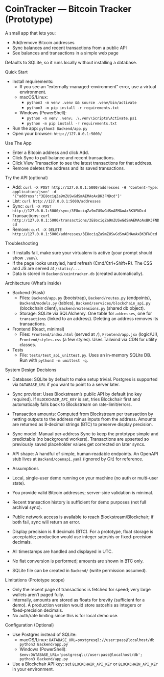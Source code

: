 # CoinTracker — Bitcoin Tracker (Prototype)

A small app that lets you:
- Add/remove Bitcoin addresses
- Sync balances and recent transactions from a public API
- See balances and transactions in a simple web page

Defaults to SQLite, so it runs locally without installing a database.

Quick Start
- Install requirements:
  - If you see an “externally-managed-environment” error, use a virtual environment.
  - macOS/Linux:
    - `python3 -m venv .venv && source .venv/bin/activate`
    - `python3 -m pip install -r requirements.txt`
  - Windows (PowerShell):
    - `python -m venv .venv; .\.venv\Scripts\Activate.ps1`
    - `python -m pip install -r requirements.txt`
- Run the app: `python3 Backend/app.py`
- Open your browser: `http://127.0.0.1:5000/`

Use The App
- Enter a Bitcoin address and click Add.
- Click Sync to pull balance and recent transactions.
- Click View Transaction to see the latest transactions for that address.
- Remove deletes the address and its saved transactions.

Try the API (optional)
- Add: `curl -X POST http://127.0.0.1:5000/addresses -H 'Content-Type: application/json' -d '{"address":"3E8ociqZa9mZUSwGdSmAEMAoAxBK3FNDcd"}'`
- List: `curl http://127.0.0.1:5000/addresses`
- Sync: `curl -X POST http://127.0.0.1:5000/sync/3E8ociqZa9mZUSwGdSmAEMAoAxBK3FNDcd`
- Transactions: `curl http://127.0.0.1:5000/transactions/3E8ociqZa9mZUSwGdSmAEMAoAxBK3FNDcd`
- Remove: `curl -X DELETE http://127.0.0.1:5000/addresses/3E8ociqZa9mZUSwGdSmAEMAoAxBK3FNDcd`

Troubleshooting
- If installs fail, make sure your virtualenv is active (your prompt should show `.venv`).
- If the page looks unstyled, hard refresh (Cmd/Ctrl+Shift+R). The CSS and JS are served at `/static/...`.
- Data is stored in `Backend/cointracker.db` (created automatically).

Architecture (What’s inside)
- Backend (Flask)
  - Files: `Backend/app.py` (bootstrap), `Backend/routes.py` (endpoints), `Backend/models.py` (tables), `Backend/services/blockchain_api.py` (blockchain client), `Backend/extensions.py` (shared db object).
  - Storage: SQLite via SQLAlchemy. One table for `addresses`, one for `transactions` (linked to an address). Deleting an address removes its transactions.
- Frontend (React, minimal)
  - Files: `Frontend/index.html` (served at `/`), `Frontend/app.jsx` (logic/UI), `Frontend/styles.css` (a few styles). Uses Tailwind via CDN for utility classes.
- Tests
  - File: `tests/test_api_unittest.py`. Uses an in-memory SQLite DB. Run with `python3 -m unittest -q`.

System Design Decisions
- Database: SQLite by default to make setup trivial. Postgres is supported via `DATABASE_URL` if you want to point to a server later.
- Sync provider: Uses Blockstream’s public API by default (no key required). If `BLOCKCHAIR_API_KEY` is set, tries Blockchair first and automatically falls back to Blockstream on rate-limit/errors.
- Transaction amounts: Computed from Blockstream per transaction by netting outputs to the address minus inputs from the address. Amounts are returned as 8‑decimal strings (BTC) to preserve display precision.
- Sync model: Manual per‑address Sync to keep the prototype simple and predictable (no background workers). Transactions are upserted so previously saved placeholder values get corrected on later syncs.
- API shape: A handful of simple, human‑readable endpoints. An OpenAPI stub lives at `Backend/openapi.yaml` (ignored by Git) for reference.

- Assumptions
- Local, single-user demo running on your machine (no auth or multi-user state).
- You provide valid Bitcoin addresses; server-side validation is minimal.
- Recent transaction history is sufficient for demo purposes (not full archival sync).
- Public network access is available to reach Blockstream/Blockchair; if both fail, sync will return an error.
- Display precision is 8 decimals (BTC). For a prototype, float storage is acceptable; production would use integer satoshis or fixed-precision decimals.
- All timestamps are handled and displayed in UTC.
- No fiat conversion is performed; amounts are shown in BTC only.
- SQLite file can be created in `Backend/` (write permission assumed).

Limitations (Prototype scope)
- Only the recent page of transactions is fetched for speed; very large wallets aren’t paged fully.
- Internally, amounts are stored as floats for brevity (sufficient for a demo). A production version would store satoshis as integers or fixed‑precision decimals.
- No auth/rate limiting since this is for local demo use.

Configuration (Optional)
- Use Postgres instead of SQLite:
  - macOS/Linux: `DATABASE_URL=postgresql://user:pass@localhost/db python3 Backend/app.py`
  - Windows (PowerShell): `$env:DATABASE_URL='postgresql://user:pass@localhost/db'; python3 Backend/app.py`
- Use a Blockchair API key: set `BLOCKCHAIR_API_KEY` or `BLOCKCHAIN_API_KEY` in your environment.

